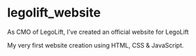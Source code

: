 # legolift_website
As CMO of LegoLift, I've created an official website for LegoLift

My very first website creation using HTML, CSS & JavaScript.
